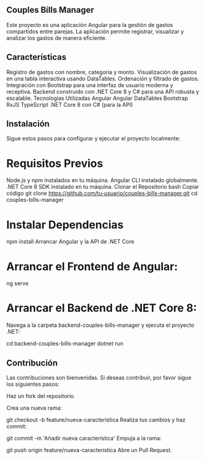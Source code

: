 
## Couples Bills Manager
Este proyecto es una aplicación Angular para la gestión de gastos compartidos entre parejas. La aplicación permite registrar, visualizar y analizar los gastos de manera eficiente.

## Características
Registro de gastos con nombre, categoría y monto.
Visualización de gastos en una tabla interactiva usando DataTables.
Ordenación y filtrado de gastos.
Integración con Bootstrap para una interfaz de usuario moderna y receptiva.
Backend construido con .NET Core 8 y C# para una API robusta y escalable.
Tecnologías Utilizadas
Angular
Angular DataTables
Bootstrap
RxJS
TypeScript
.NET Core 8 con C# (para la API)
## Instalación
Sigue estos pasos para configurar y ejecutar el proyecto localmente:

# Requisitos Previos
Node.js y npm instalados en tu máquina.
Angular CLI instalado globalmente.
.NET Core 8 SDK instalado en tu máquina.
Clonar el Repositorio
bash
Copiar código
git clone https://github.com/tu-usuario/couples-bills-manager.git
cd couples-bills-manager
# Instalar Dependencias
npm install
Arrancar Angular y la API de .NET Core

# Arrancar el Frontend de Angular:

ng serve

# Arrancar el Backend de .NET Core 8:

Navega a la carpeta backend-couples-bills-manager y ejecuta el proyecto .NET:

cd backend-couples-bills-manager
dotnet run

## Contribución
Las contribuciones son bienvenidas. Si deseas contribuir, por favor sigue los siguientes pasos:

Haz un fork del repositorio.

Crea una nueva rama:

git checkout -b feature/nueva-caracteristica
Realiza tus cambios y haz commit:

git commit -m 'Añadir nueva característica'
Empuja a la rama:

git push origin feature/nueva-caracteristica
Abre un Pull Request.

